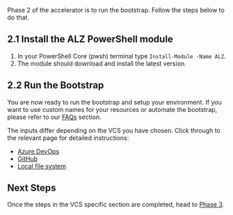 <!-- markdownlint-disable first-line-h1 -->
Phase 2 of the accelerator is to run the bootstrap. Follow the steps below to do that.

## 2.1 Install the ALZ PowerShell module

1. In your PowerShell Core (pwsh) terminal type `Install-Module -Name ALZ`.
1. The module should download and install the latest version.

## 2.2 Run the Bootstrap

You are now ready to run the bootstrap and setup your environment. If you want to use custom names for your resources or automate the bootstrap, please refer to our [FAQs](https://github.com/Azure/alz-terraform-accelerator/wiki/Frequently-Asked-Questions) section.

The inputs differ depending on the VCS you have chosen. Click through to the relevant page for detailed instructions:

- [Azure DevOps][wiki_quick_start_phase_2_azure_devops]
- [GitHub][wiki_quick_start_phase_2_github]
- [Local file system][wiki_quick_start_phase_2_local]

## Next Steps

Once the steps in the VCS specific section are completed, head to [Phase 3][wiki_quick_start_phase_3].

 [//]: # (************************)
 [//]: # (INSERT LINK LABELS BELOW)
 [//]: # (************************)

[wiki_quick_start_phase_2_azure_devops]: %5BUser-Guide%5D-Quick-Start-Phase-2-Azure-DevOps "Wiki - Quick Start - Phase 2 - Azure DevOps"
[wiki_quick_start_phase_2_github]:       %5BUser-Guide%5D-Quick-Start-Phase-2-GitHub "Wiki - Quick Start - Phase 2 - GitHub"
[wiki_quick_start_phase_2_local]:         %5BUser-Guide%5D-Quick-Start-Phase-2-Local "Wiki - Quick Start - Phase 2 - Local"
[wiki_quick_start_phase_3]:           %5BUser-Guide%5D-Quick-Start-Phase-3 "Wiki - Quick Start - Phase 3"
